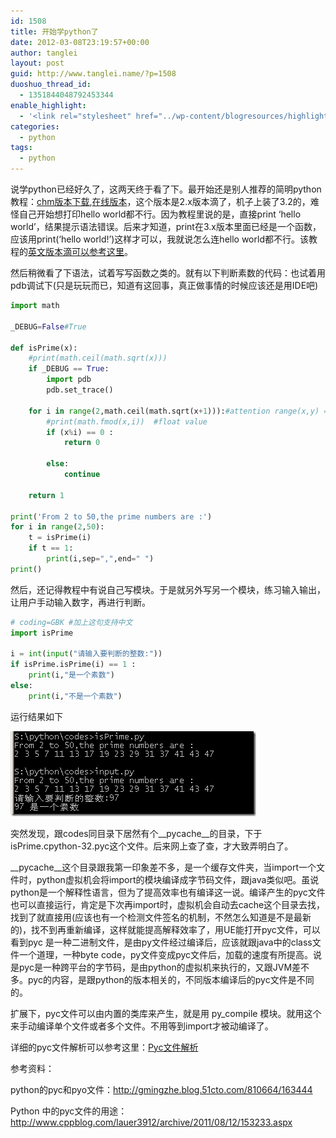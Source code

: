 ```yaml
---
id: 1508
title: 开始学python了
date: 2012-03-08T23:19:57+00:00
author: tanglei
layout: post
guid: http://www.tanglei.name/?p=1508
duoshuo_thread_id:
  - 1351844048792453344
enable_highlight:
  - '<link rel="stylesheet" href="../wp-content/blogresources/highlightconfig/highlight.default.min.css"><script src="../wp-content/blogresources/highlightconfig/jquery-2.1.4.min.js"></script><script src="../wp-content/blogresources/highlightconfig/enable_highlight.js"></script>'
categories:
  - python
tags:
  - python
---
```

说学python已经好久了，这两天终于看了下。最开始还是别人推荐的简明python教程：[chm版本下载](http://ishare.iask.sina.com.cn/f/8343136.html),[在线版本](http://sebug.net/paper/python/)，这个版本是2.x版本滴了，机子上装了3.2的，难怪自己开始想打印hello world都不行。因为教程里说的是，直接print ‘hello world’，结果提示语法错误。后来才知道，print在3.x版本里面已经是一个函数，应该用print(‘hello world!’)这样才可以，我就说怎么连hello world都不行。该教程的[英文版本滴可以参考这里](http://www.swaroopch.com/notes/Python)。

然后稍微看了下语法，试着写写函数之类的。就有以下判断素数的代码：也试着用pdb调试下(只是玩玩而已，知道有这回事，真正做事情的时候应该还是用IDE吧)

```python
import math

_DEBUG=False#True

def isPrime(x):
	#print(math.ceil(math.sqrt(x)))
	if _DEBUG == True:
		import pdb
		pdb.set_trace()

	for i in range(2,math.ceil(math.sqrt(x+1))):#attention range(x,y) === [x,y)
		#print(math.fmod(x,i))  #float value
		if (x%i) == 0 :
			return 0

		else:
			continue

	return 1

print('From 2 to 50,the prime numbers are :')	
for i in range(2,50):
	t = isPrime(i)
	if t == 1:
		print(i,sep=",",end=" ")
print()
```

然后，还记得教程中有说自己写模块。于是就另外写另一个模块，练习输入输出，让用户手动输入数字，再进行判断。

```python
# coding=GBK #加上这句支持中文
import isPrime

i = int(input("请输入要判断的整数:"))
if isPrime.isPrime(i) == 1 :
	print(i,"是一个素数")
else:	
	print(i,"不是一个素数")	

```

运行结果如下

[<img title="image" src="/wp-content/uploads/2012/03/image_thumb.png" alt="image"  data-pinit="registered" />](/wp-content/uploads/2012/03/image.png)

突然发现，跟codes同目录下居然有个\_\_pycache\_\_的目录，下于isPrime.cpython-32.pyc这个文件。后来网上查了查，才大致弄明白了。

\_\_pycache\_\_这个目录跟我第一印象差不多，是一个缓存文件夹，当import一个文件时，python虚拟机会将import的模块编译成字节码文件，跟java类似吧。虽说python是一个解释性语言，但为了提高效率也有编译这一说。编译产生的pyc文件也可以直接运行，肯定是下次再import时，虚拟机会自动去cache这个目录去找，找到了就直接用(应该也有一个检测文件签名的机制，不然怎么知道是不是最新的)，找不到再重新编译，这样就能提高解释效率了，用UE能打开pyc文件，可以看到pyc 是一种二进制文件，是由py文件经过编译后，应该就跟java中的class文件一个道理，一种byte code，py文件变成pyc文件后，加载的速度有所提高。说是pyc是一种跨平台的字节码，是由python的虚拟机来执行的，又跟JVM差不多。pyc的内容，是跟python的版本相关的，不同版本编译后的pyc文件是不同的。

扩展下，pyc文件可以由内置的类库来产生，就是用 py_compile 模块。就用这个来手动编译单个文件或者多个文件。不用等到import才被动编译了。

详细的pyc文件解析可以参考这里：[Pyc文件解析](http://blog.donews.com/lemur/archive/2006/02/21/736881.aspx)

参考资料：
  
python的pyc和pyo文件：<http://gmingzhe.blog.51cto.com/810664/163444>
  
Python 中的pyc文件的用途：<http://www.cppblog.com/lauer3912/archive/2011/08/12/153233.aspx>
